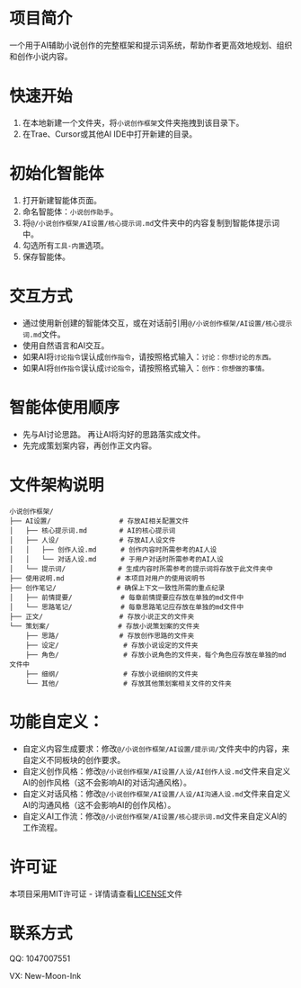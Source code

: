 # 项目简介

一个用于AI辅助小说创作的完整框架和提示词系统，帮助作者更高效地规划、组织和创作小说内容。


# 快速开始
1. 在本地新建一个文件夹，将`小说创作框架`文件夹拖拽到该目录下。
2. 在Trae、Cursor或其他AI IDE中打开新建的目录。

# 初始化智能体
1. 打开新建智能体页面。
2. 命名智能体：`小说创作助手`。
3. 将`@/小说创作框架/AI设置/核心提示词.md`文件夹中的内容复制到智能体提示词中。
4. 勾选所有`工具-内置`选项。
5. 保存智能体。

# 交互方式
- 通过使用新创建的智能体交互，或在对话前引用`@/小说创作框架/AI设置/核心提示词.md`文件。
- 使用自然语言和AI交互。
- 如果AI将`讨论指令`误认成`创作指令`，请按照格式输入：`讨论：你想讨论的东西。`
- 如果AI将`创作指令`误认成`讨论指令`，请按照格式输入：`创作：你想做的事情。`

# 智能体使用顺序
- 先与AI讨论思路。 再让AI将沟好的思路落实成文件。
- 先完成策划案内容，再创作正文内容。

# 文件架构说明

```
小说创作框架/
├── AI设置/                 # 存放AI相关配置文件
│   ├── 核心提示词.md        # AI的核心提示词
│   ├── 人设/               # 存放AI人设文件
│   │   ├── 创作人设.md      # 创作内容时所需参考的AI人设
│   │   └── 对话人设.md      # 于用户对话时所需参考的AI人设
│   └── 提示词/             # 生成内容时所需参考的提示词将存放于此文件夹中
├── 使用说明.md             # 本项目对用户的使用说明书
├── 创作笔记/               # 确保上下文一致性所需的重点纪录
│   ├── 前情提要/            # 每章前情提要应存放在单独的md文件中
│   └── 思路笔记/            # 每章思路笔记应存放在单独的md文件中
├── 正文/                   # 存放小说正文的文件夹
└── 策划案/                 # 存放小说策划案的文件夹
    ├── 思路/               # 存放创作思路的文件夹
    ├── 设定/                # 存放小说设定的文件夹
    ├── 角色/                # 存放小说角色的文件夹，每个角色应存放在单独的md文件中
    ├── 细纲/                # 存放小说细纲的文件夹
    └── 其他/                # 存放其他策划案相关文件的文件夹
```

# 功能自定义：
- 自定义内容生成要求：修改`@/小说创作框架/AI设置/提示词/`文件夹中的内容，来自定义不同板块的创作要求。
- 自定义创作风格：修改`@/小说创作框架/AI设置/人设/AI创作人设.md`文件来自定义AI的创作风格（这不会影响AI的对话沟通风格）。
- 自定义对话风格：修改`@/小说创作框架/AI设置/人设/AI沟通人设.md`文件来自定义AI的沟通风格（这不会影响AI的创作风格）。
- 自定义AI工作流：修改`@/小说创作框架/AI设置/核心提示词.md`文件来自定义AI的工作流程。

# 许可证
本项目采用MIT许可证 - 详情请查看[LICENSE](LICENSE)文件

# 联系方式
QQ: 1047007551

VX: New-Moon-Ink
